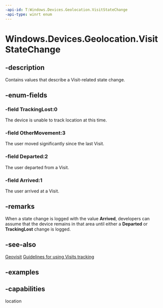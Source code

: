 ```yaml
---
-api-id: T:Windows.Devices.Geolocation.VisitStateChange
-api-type: winrt enum
---
```


<!-- Enumeration syntax.
public enum VisitStateChange : int 
-->

# Windows.Devices.Geolocation.VisitStateChange

## -description
Contains values that describe a Visit-related state change.

## -enum-fields
### -field TrackingLost:0
The device is unable to track location at this time.

### -field OtherMovement:3
The user moved significantly since the last Visit.

### -field Departed:2
The user departed from a Visit.

### -field Arrived:1
The user arrived at a Visit.

## -remarks
When a state change is logged with the value **Arrived**, developers can assume that the device remains in that area until either a **Departed** or **TrackingLost** change is logged.

## -see-also
[Geovisit](Geovisit.md)
[Guidelines for using Visits tracking](/windows/uwp/maps-and-location/guidelines-for-visits)

## -examples


## -capabilities
location
